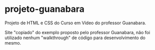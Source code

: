 # projeto-guanabara
Projeto de HTML e CSS do Curso em Vídeo do professor Guanabara.

Site "copiado" do exemplo proposto pelo professor Guanabara, não foi utilizado nenhum "walkthrough" de código para desenvolvimento do mesmo.

